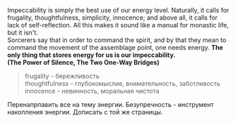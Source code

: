 Impeccability is simply the best use of our energy level. Naturally, it calls for frugality, thoughtfulness, simplicity, innocence; and above all, it calls for lack of self-reflection. All this makes it sound like a manual for monastic life, but it isn't.\
Sorcerers say that in order to command the spirit, and by that they mean to command the movement of the assemblage point, one needs energy. **The only thing that stores energy for us is our impeccability.**\
**(The Power of Silence, The Two One-Way Bridges)**
> frugality - бережливость\
thoughtfulness - глубокомыслие, внимательность, заботливость\
innocence - невинность, моральная чистота

Перенапрпавить все на тему энергии. Безупречность - инструмент накопления энергии. Дописать с той же страницы.
